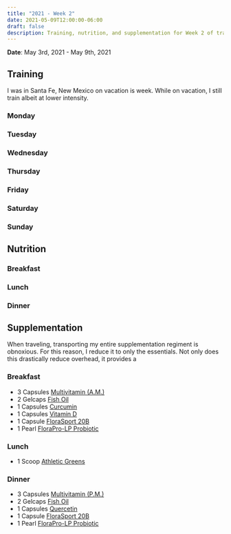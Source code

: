 ```yaml
---
title: "2021 - Week 2"
date: 2021-05-09T12:00:00-06:00
draft: false
description: Training, nutrition, and supplementation for Week 2 of training.
---
```


**Date**: May 3rd, 2021 - May 9th, 2021

## Training

I was in Santa Fe, New Mexico on vacation is week. While on vacation, I still train albeit at lower intensity.

### Monday

### Tuesday

### Wednesday

### Thursday

### Friday

### Saturday

### Sunday

## Nutrition

### Breakfast

### Lunch

### Dinner

## Supplementation

When traveling, transporting my entire supplementation regiment is obnoxious. For this reason, I reduce it to only the essentials. Not only does this drastically reduce overhead, it provides a

### Breakfast
* 3 Capsules [Multivitamin (A.M.)](https://www.thorne.com/products/dp/multi-vitamin-elite-vm114nc)
* 2 Gelcaps [Fish Oil](https://www.thorne.com/products/dp/super-epa-pro-60-s-1)
* 1 Capsules [Curcumin](https://www.thorne.com/products/dp/meriva-500-sf-120)
* 1 Capsules [Vitamin D](https://www.thorne.com/products/dp/d-5-000-vitamin-d-capsule)
* 1 Capsule [FloraSport 20B](https://www.thorne.com/products/dp/florasport-20b)
* 1 Pearl [FloraPro-LP Probiotic](https://www.thorne.com/products/dp/florapro-lp-probiotic)

### Lunch
* 1 Scoop [Athletic Greens](https://athleticgreens.com/us)

### Dinner
* 3 Capsules [Multivitamin (P.M.)](https://www.thorne.com/products/dp/multi-vitamin-elite-vm114nc)
* 2 Gelcaps [Fish Oil](https://www.thorne.com/products/dp/super-epa-pro-60-s-1)
* 1 Capsules [Quercetin](https://www.thorne.com/products/dp/quercetin-phytosome)
* 1 Capsule [FloraSport 20B](https://www.thorne.com/products/dp/florasport-20b)
* 1 Pearl [FloraPro-LP Probiotic](https://www.thorne.com/products/dp/florapro-lp-probiotic)
